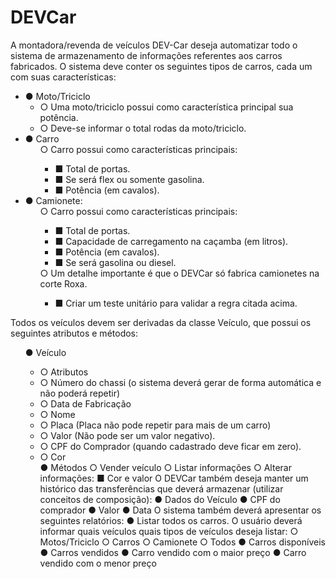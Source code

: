 # DEVCar

<p>A montadora/revenda de veículos DEV-Car deseja automatizar todo o sistema de
armazenamento de informações referentes aos carros fabricados. O sistema deve conter os
seguintes tipos de carros, cada um com suas características:</p>
<ul>
<li>● Moto/Triciclo
<ul>
<li>○ Uma moto/triciclo possui como característica principal sua potência.</li>
<li>○ Deve-se informar o total rodas da moto/triciclo.</li>
</li>
</ul>
<li>● Carro
<ul>○ Carro possui como características principais:
<ul><li>■ Total de portas.</li>
<li>■ Se será flex ou somente gasolina.</li>
<li>■ Potência (em cavalos).</li></ul>
</ul>
</li>
<li>● Camionete:
<ul>○ Carro possui como características principais:
<ul><li>■ Total de portas.</li>
<li>■ Capacidade de carregamento na caçamba (em litros).</li>
<li>■ Potência (em cavalos).</li>
<li>■ Se será gasolina ou diesel.</li></ul>
○ Um detalhe importante é que o DEVCar só fabrica camionetes na corte Roxa.
<ul><li>■ Criar um teste unitário para validar a regra citada acima.
</li>
</ul>
</ul>
</ul>

<p>Todos os veículos devem ser derivadas da classe Veículo, que possui os seguintes atributos e
métodos:</p>
<ul>● Veículo
<ul><li>○ Atributos</li>
<li>○ Número do chassi (o sistema deverá gerar de forma automática e não poderá
repetir)</li>
<li>○ Data de Fabricação</li>
<li>○ Nome</li>
<li>○ Placa (Placa não pode repetir para mais de um carro)</li>
<li>○ Valor (Não pode ser um valor negativo).</li>
<li>○ CPF do Comprador (quando cadastrado deve ficar em zero).</li>
<li>○ Cor</li>
● Métodos
○ Vender veículo
○ Listar informações
○ Alterar informações:
■ Cor e valor
O DEVCar também deseja manter um histórico das transferências que deverá armazenar (utilizar
conceitos de composição):
● Dados do Veículo
● CPF do comprador
● Valor
● Data
O sistema também deverá apresentar os seguintes relatórios:
● Listar todos os carros. O usuário deverá informar quais veículos quais tipos de veículos
deseja listar:
○ Motos/Triciclo
○ Carros
○ Camionete
○ Todos
● Carros disponíveis
● Carros vendidos
● Carro vendido com o maior preço
● Carro vendido com o menor preço